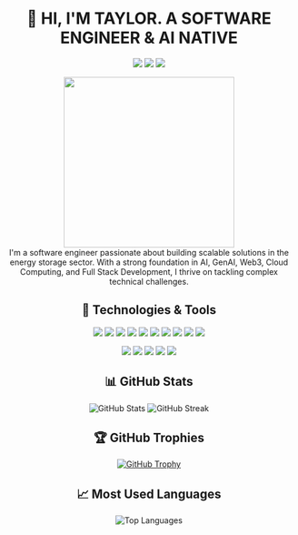 <div align="center">

# 👋 HI, I'M TAYLOR. A SOFTWARE ENGINEER & AI NATIVE

<p>
  <img src="https://img.shields.io/badge/Based_in-San_Francisco-informational?style=flat&logo=google-maps&logoColor=white&color=2bbc8a" />
  <img src="https://img.shields.io/badge/Focus-Data_Driven_Cloud_Native-informational?style=flat&logo=battery&logoColor=white&color=2bbc8a" />
  <img src="https://img.shields.io/badge/Coding-24/7-informational?style=flat&logo=visual-studio-code&logoColor=white&color=2bbc8a" />
</p>

<img src="https://media.giphy.com/media/13HgwGsXF0aiGY/giphy.gif" width="300" />

</div>

<div align="center">
I'm a software engineer passionate about building scalable solutions in the energy storage sector. With a strong foundation in AI, GenAI, Web3, Cloud Computing, and Full Stack Development, I thrive on tackling complex technical challenges.
</div>

<div align="center">

## 🔧 Technologies & Tools

<p>
  <img src="https://img.shields.io/badge/Code-C++-informational?style=flat&logo=c++&logoColor=white&color=3498db" />
  <img src="https://img.shields.io/badge/Code-C-informational?style=flat&logo=c&logoColor=white&color=3498db" />
  <img src="https://img.shields.io/badge/Code-Java-informational?style=flat&logo=java&logoColor=white&color=3498db" />
  <img src="https://img.shields.io/badge/Code-JavaScript-informational?style=flat&logo=javascript&logoColor=white&color=3498db" />
  <img src="https://img.shields.io/badge/Code-Python-informational?style=flat&logo=python&logoColor=white&color=3498db" />
  <img src="https://img.shields.io/badge/Code-Go-informational?style=flat&logo=go&logoColor=white&color=3498db" />
  <img src="https://img.shields.io/badge/Code-React-informational?style=flat&logo=react&logoColor=white&color=3498db" />
  <img src="https://img.shields.io/badge/Code-TypeScript-informational?style=flat&logo=typescript&logoColor=white&color=3498db" />
  <img src="https://img.shields.io/badge/Code-PHP-informational?style=flat&logo=php&logoColor=white&color=3498db" />
  <img src="https://img.shields.io/badge/Code-Solidity-informational?style=flat&logo=solidity&logoColor=white&color=3498db" />
</p>

<p>
  <img src="https://img.shields.io/badge/Tools-Docker-informational?style=flat&logo=docker&logoColor=white&color=e74c3c" />
  <img src="https://img.shields.io/badge/Tools-Kubernetes-informational?style=flat&logo=kubernetes&logoColor=white&color=e74c3c" />
  <img src="https://img.shields.io/badge/Tools-AWS-informational?style=flat&logo=amazon-aws&logoColor=white&color=e74c3c" />
  <img src="https://img.shields.io/badge/Tools-TensorFlow-informational?style=flat&logo=tensorflow&logoColor=white&color=e74c3c" />
  <img src="https://img.shields.io/badge/Tools-PyTorch-informational?style=flat&logo=pytorch&logoColor=white&color=e74c3c" />
</p>

## 📊 GitHub Stats

<img src="https://github-readme-stats.vercel.app/api?username=lllyt8&show_icons=true&theme=radical" alt="GitHub Stats" />

<img src="https://github-readme-streak-stats.herokuapp.com/?user=lllyt8&theme=radical" alt="GitHub Streak" />

## 🏆 GitHub Trophies

<a href="https://github.com/ryo-ma/github-profile-trophy">
  <img src="https://github-profile-trophy.vercel.app/?username=lllyt8&theme=radical&row=1&column=6&margin-w=15" alt="GitHub Trophy" />
</a>

## 📈 Most Used Languages

<img src="https://github-readme-stats.vercel.app/api/top-langs/?username=lllyt8&layout=compact&theme=radical" alt="Top Languages" />


<!--
## 🚀 Featured Projects

<a href="https://github.com/lllyt8/Contributor">
  <img src="https://github-readme-stats.vercel.app/api/pin/?username=lllyt8&repo=Contributor&theme=radical" />
</a>

</div>

<p align="center">
  <img src="https://komarev.com/ghpvc/?username=lllyt8&color=green" alt="Profile views" />
</p>

